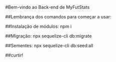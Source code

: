 #Bem-vindo ao Back-end de MyFutStats

##Lembrança dos comandos para começar a usar:

##Instalação de módulos:
npm i

##Migração:
npx sequelize-cli db:migrate

##Sementes:
npx sequelize-cli db:seed:all

##curtir!